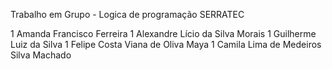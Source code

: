 Trabalho em Grupo - Logica de programação SERRATEC


1	Amanda Francisco Ferreira
1	Alexandre Lício da Silva Morais
1	Guilherme Luiz da Silva
1	Felipe Costa Viana de Oliva Maya
1	Camila Lima de Medeiros Silva Machado
